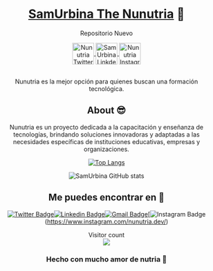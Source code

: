 <div align="center">
 
 # <a href="https://www.linkedin.com/in/samuel-urbina-b126402a3/">SamUrbina The Nunutria</a> :otter:
 
 Repositorio Nuevo

 <a href="https://twitter.com/nunutria_dev">
  <img align="center" alt="Nunutria Twitter" width="50px" src="https://www.svgrepo.com/show/475689/twitter-color.svg" />
</a>

<a href="https://www.linkedin.com/in/samuel-urbina-b126402a3/">
  <img align="center" alt="SamUrbina Linkdein" width="50px" src="https://www.svgrepo.com/show/448234/linkedin.svg" />
</a>

<a href="https://www.instagram.com/nunutria.dev/">
  <img align="center" alt="Nunutria Instagram" width="50px" src="https://www.svgrepo.com/show/349410/instagram.svg" />
</a>

<br/>
<br/>

Nunutria es la mejor opción para quienes buscan una formación tecnológica.

## About :sunglasses:
Nunutria es un proyecto dedicada a la capacitación y enseñanza de tecnologías, brindando soluciones innovadoras y adaptadas a las necesidades específicas de instituciones educativas, empresas y organizaciones.

[![Top Langs](https://github-readme-stats.vercel.app/api/top-langs/?username=nunutria&layout=donut)](https://github.com/anuraghazra/github-readme-stats)

![SamUrbina GitHub stats](https://github-readme-stats.vercel.app/api?username=nunutria&show_icons=true&theme=gotham)

##  Me puedes encontrar en :speech_balloon:
[![Twitter Badge](https://img.shields.io/badge/-@nunutria-1ca0f1?style=flat-square&labelColor=1ca0f1&logo=twitter&logoColor=white&link=https://twitter.com/nunutria_dev)](https://twitter.com/nunutria_dev)[![Linkedin Badge](https://img.shields.io/badge/-SamUrbina-blue?style=flat-square&logo=Linkedin&logoColor=white&link=https://www.linkedin.com/in/samuel-urbina-b126402a3/)](https://www.linkedin.com/in/ashwanisng/)[![Gmail Badge](https://img.shields.io/badge/-nunutriadev@gmail.com-c14438?style=flat-square&logo=Gmail&logoColor=white&link=mailto:nunutriadev@gmail.com)](mailto:nunutriadev@gmail.com)[![Instagram Badge](https://img.shields.io/badge/-@nunutria.dev-e4405f?style=flat-square&labelColor=f94877&logo=instagram&logoColor=white&link=https://www.instagram.com/nunutria.dev/)(https://www.instagram.com/nunutria.dev/)

<p> 
  Visitor count<br>
  <img src="https://profile-counter.glitch.me/nunutria/count.svg" />
</p>


### Hecho con mucho amor de nutria :otter:

</div>

